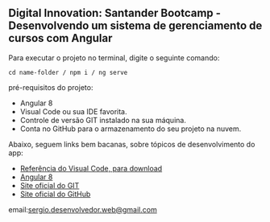 <h2>Digital Innovation: Santander Bootcamp - Desenvolvendo um sistema de gerenciamento de cursos com Angular</h2>


Para executar o projeto no terminal, digite o seguinte comando:

```
cd name-folder / npm i / ng serve 
```
 pré-requisitos do projeto:

* Angular 8
* Visual Code ou sua IDE favorita.
* Controle de versão GIT instalado na sua máquina.
* Conta no GitHub para o armazenamento do seu projeto na nuvem.

Abaixo, seguem links bem bacanas, sobre tópicos de desenvolvimento do app:

* [Referência do Visual Code, para download](https://code.visualstudio.com/)
* [Angular 8](https://angular.io/)
* [Site oficial do GIT](https://git-scm.com/)
* [Site oficial do GitHub](http://github.com/)

email:sergio.desenvolvedor.web@gmail.com
